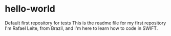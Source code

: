 # hello-world
Default first repository for tests
This is the readme file for my first repository
I'm Rafael Leite, from Brazil, and I'm here to learn how to code in SWIFT.
